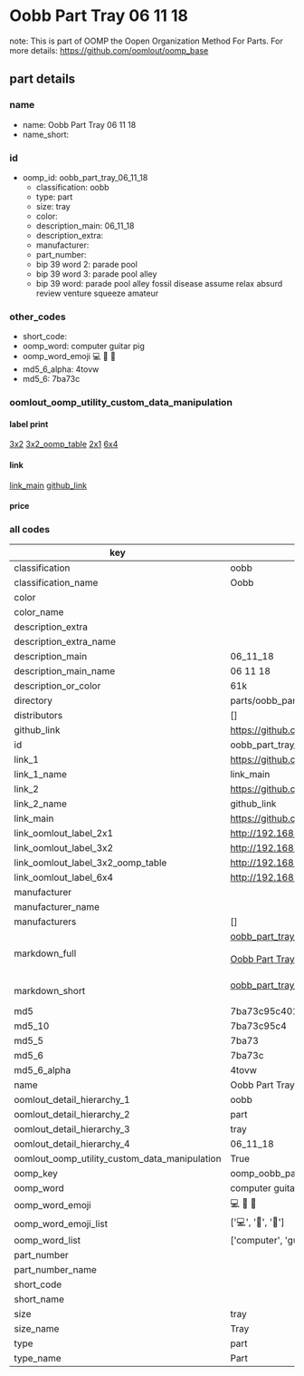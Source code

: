 # Oobb Part Tray 06 11 18  

note: This is part of OOMP the Oopen Organization Method For Parts. For more details: https://github.com/oomlout/oomp_base

##  part details





### name
* name: Oobb Part Tray 06 11 18
* name_short: 
### id
* oomp_id: oobb_part_tray_06_11_18
  * classification: oobb
  * type: part
  * size: tray
  * color: 
  * description_main: 06_11_18
  * description_extra: 
  * manufacturer: 
  * part_number: 
  * bip 39 word 2: parade pool
  * bip 39 word 3: parade pool alley
  * bip 39 word: parade pool alley fossil disease assume relax absurd review venture squeeze amateur

### other_codes
* short_code: 
* oomp_word: computer guitar pig
* oomp_word_emoji :computer: :guitar: :pig:
* md5_6_alpha: 4tovw
* md5_6: 7ba73c






### oomlout_oomp_utility_custom_data_manipulation
#### label print
[3x2](http://192.168.1.245:1112/?label=oomp%204tovw)
[3x2_oomp_table](http://192.168.1.107:1112/?label=oomp%204tovw)
[2x1](http://192.168.1.242:1112/?label=oomp%204tovw)
[6x4](http://192.168.1.55:1112/?label=oomp%204tovw)    

#### link

[link_main](https://github.com/oomlout/oomlout_oomp_current_version_messy/tree/main/parts/oobb_part_tray_06_11_18) [github_link](https://github.com/oomlout/oomlout_oomp_part_src/tree/main/parts/oobb_part_tray_06_11_18)                             

#### price







### all codes 
| key | value |  
| --- | --- |  
| classification | oobb |  
| classification_name | Oobb |  
| color |  |  
| color_name |  |  
| description_extra |  |  
| description_extra_name |  |  
| description_main | 06_11_18 |  
| description_main_name | 06 11 18 |  
| description_or_color | 61k |  
| directory | parts/oobb_part_tray_06_11_18 |  
| distributors | [] |  
| github_link | https://github.com/oomlout/oomlout_oomp_part_src/tree/main/parts/oobb_part_tray_06_11_18 |  
| id | oobb_part_tray_06_11_18 |  
| link_1 | https://github.com/oomlout/oomlout_oomp_current_version_messy/tree/main/parts/oobb_part_tray_06_11_18 |  
| link_1_name | link_main |  
| link_2 | https://github.com/oomlout/oomlout_oomp_part_src/tree/main/parts/oobb_part_tray_06_11_18 |  
| link_2_name | github_link |  
| link_main | https://github.com/oomlout/oomlout_oomp_current_version_messy/tree/main/parts/oobb_part_tray_06_11_18 |  
| link_oomlout_label_2x1 | http://192.168.1.242:1112/?label=oomp%204tovw |  
| link_oomlout_label_3x2 | http://192.168.1.245:1112/?label=oomp%204tovw |  
| link_oomlout_label_3x2_oomp_table | http://192.168.1.107:1112/?label=oomp%204tovw |  
| link_oomlout_label_6x4 | http://192.168.1.55:1112/?label=oomp%204tovw |  
| manufacturer |  |  
| manufacturer_name |  |  
| manufacturers | [] |  
| markdown_full | [oobb_part_tray_06_11_18](https://github.com/oomlout/oomlout_oomp_current_version_messy/tree/main/parts/oobb_part_tray_06_11_18)<br>[](https://github.com/oomlout/oomlout_oomp_current_version_messy/tree/main/parts/oobb_part_tray_06_11_18)<br>[Oobb Part Tray 06 11 18](https://github.com/oomlout/oomlout_oomp_current_version_messy/tree/main/parts/oobb_part_tray_06_11_18)<br><br> |  
| markdown_short | [oobb_part_tray_06_11_18](https://github.com/oomlout/oomlout_oomp_current_version_messy/tree/main/parts/oobb_part_tray_06_11_18)<br><br> |  
| md5 | 7ba73c95c40116a0379f85be0d2a0500 |  
| md5_10 | 7ba73c95c4 |  
| md5_5 | 7ba73 |  
| md5_6 | 7ba73c |  
| md5_6_alpha | 4tovw |  
| name | Oobb Part Tray 06 11 18 |  
| oomlout_detail_hierarchy_1 | oobb |  
| oomlout_detail_hierarchy_2 | part |  
| oomlout_detail_hierarchy_3 | tray |  
| oomlout_detail_hierarchy_4 | 06_11_18 |  
| oomlout_oomp_utility_custom_data_manipulation | True |  
| oomp_key | oomp_oobb_part_tray_06_11_18 |  
| oomp_word | computer guitar pig |  
| oomp_word_emoji | :computer: :guitar: :pig: |  
| oomp_word_emoji_list | [':computer:', ':guitar:', ':pig:'] |  
| oomp_word_list | ['computer', 'guitar', 'pig'] |  
| part_number |  |  
| part_number_name |  |  
| short_code |  |  
| short_name |  |  
| size | tray |  
| size_name | Tray |  
| type | part |  
| type_name | Part |  
